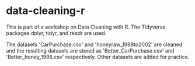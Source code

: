 # data-cleaning-r

This is part of a workshop on Data Cleaning with R. The Tidyverse packages dplyr, tidyr, and readr are used.

The datasets 'CarPurchase.csv' and 'honeyraw_1998to2002' are cleaned and the resulting datasets are stored as 'Better_CarPurchase.csv' and 'Better_honey_1998.csv' respectively. Other datasets are added for practice.
